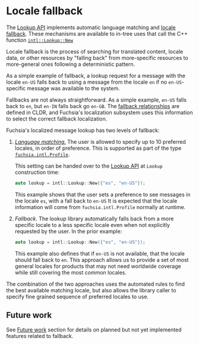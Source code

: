 # Locale fallback

The [Lookup API](lookup_api.md) implements automatic language matching and
[locale fallback][fbk].  These mechanisms are available to in-tree uses
that call the C++ function [`intl::Lookup::New`][iln]

Locale fallback is the process of searching for translated content,
locale data, or other resources by "falling back" from more-specific
resources to more-general ones following a deterministic pattern.

As a simple example of fallback, a lookup request for a message with the locale
`en-US` falls back to using a message from the locale `en` if no
`en-US`-specific message was available to the system.

Fallbacks are not always straightforward.  As a simple example, `en-US` falls
back to `en`, but `en-IN` falls back go `en-GB`.  The [fallback
relationships][ld] are defined in CLDR, and Fuchsia's localization subsystem
uses this information to select the correct fallback localization.

Fuchsia's localized message lookup has two levels of fallback:

1. [*Language matching.*][langm]
   The user is allowed to specify up to 10 preferred locales, in order of
   preference.  This is supported as part of the type
   [`fuchsia.intl.Profile`][fip].

   This setting can be handed over to the [Lookup API](lookup_api.md) at
   `Lookup` construction time:

   ```c++
   auto lookup = intl::Lookup::New({"es", "en-US"});
   ```

   This example shows that the user sets a preference to see messages in the
   locale `es`, with a fall back to `en-US` It is expected that the locale
   information will come from `fuchsia.intl.Profile` normally at runtime.

1. *Fallback.*
   The lookup library automatically falls back from a more specific locale to a
   less specific locale even when not explicitly requested by the user.  In the
   prior example:

   ```c++
   auto lookup = intl::Lookup::New({"es", "en-US"});
   ```

   This example also defines that if `en-US` is not available, that the locale
   should fall back to `en`.  This approach allows us to provide a set of most
   general locales for products that may not need worldwide coverage while still
   covering the most common locales.

The combination of the two approaches uses the automated rules to find the best
available matching locale, but also allows the library caller to specify fine
grained sequence of preferred locales to use.

## Future work

See [Future work](future_work.md#locale_fallback) section for details on
planned but not yet implemented features related to fallback.

<!-- xrefs -->

[fbk]: https://www.w3.org/TR/ltli/#dfn-locale-fallback
[fip]: https://fuchsia.dev/reference/fidl/fuchsia.intl/#Profile
[iln]: /src/lib/intl/lookup/cpp/lookup.h#77
[langm]: http://unicode.org/reports/tr35/#LanguageMatching
[ld]: https://sites.google.com/site/cldr/development/development-process/design-proposals/languagedistance

